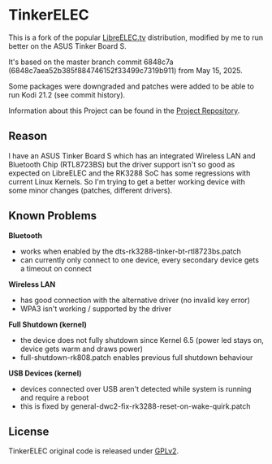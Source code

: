 # TinkerELEC

This is a fork of the popular [LibreELEC.tv](https://github.com/LibreELEC/LibreELEC.tv) distribution, modified by me to run better on the ASUS Tinker Board S.

It's based on the master branch commit 6848c7a (6848c7aea52b385f884746152f33499c7319b911) from May 15, 2025.

Some packages were downgraded and patches were added to be able to run Kodi 21.2 (see commit history).

Information about this Project can be found in the [Project Repository](https://github.com/s7a7ic/TinkerELEC-Project).

## Reason

I have an ASUS Tinker Board S which has an integrated Wireless LAN and Bluetooth Chip (RTL8723BS) but the driver support isn't so good as expected on LibreELEC and the RK3288 SoC has some regressions with current Linux Kernels. So I'm trying to get a better working device with some minor changes (patches, different drivers).

## Known Problems

**Bluetooth**
* works when enabled by the dts-rk3288-tinker-bt-rtl8723bs.patch
* can currently only connect to one device, every secondary device gets a timeout on connect

**Wireless LAN**
* has good connection with the alternative driver (no invalid key error)
* WPA3 isn't working / supported by the driver

**Full Shutdown (kernel)**
* the device does not fully shutdown since Kernel 6.5 (power led stays on, device gets warm and draws power)
* full-shutdown-rk808.patch enables previous full shutdown behaviour

**USB Devices (kernel)**
* devices connected over USB aren't detected while system is running and require a reboot
* this is fixed by general-dwc2-fix-rk3288-reset-on-wake-quirk.patch

## License

TinkerELEC original code is released under [GPLv2](https://www.gnu.org/licenses/gpl-2.0.html).
